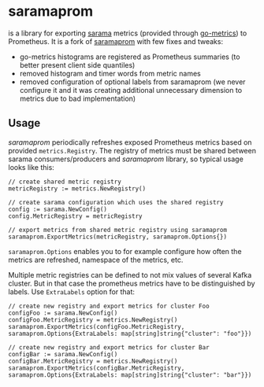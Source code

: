# saramaprom
is a library for exporting [sarama](https://github.com/Shopify/sarama) metrics (provided through [go-metrics](https://github.com/rcrowley/go-metrics)) to Prometheus. It is
a fork of [saramaprom](https://github.com/iimos/saramaprom/tree/ab69b9d3b9e65611e5377c2fd40882124e491f50) with few fixes
and tweaks:
* go-metrics histograms are registered as Prometheus summaries (to better present client side quantiles)
* removed histogram and timer words from metric names
* removed configuration of optional labels from saramaprom (we never configure it and it was creating additional unnecessary dimension to metrics due to bad implementation)

## Usage
*saramaprom* periodically refreshes exposed Prometheus metrics based on provided `metrics.Registry`. The registry of metrics must be shared
between sarama consumers/producers and *saramaprom* library, so typical usage looks like this:
```
// create shared metric registry
metricRegistry := metrics.NewRegistry()

// create sarama configuration which uses the shared registry
config := sarama.NewConfig()
config.MetricRegistry = metricRegistry

// export metrics from shared metric registry using saramaprom
saramaprom.ExportMetrics(metricRegistry, saramaprom.Options{})
```

`saramaprom.Options` enables you to for example configure how often the metrics are refreshed, namespace of the metrics, etc.

Multiple metric registries can be defined to not mix values of several Kafka cluster.
But in that case the prometheus metrics have to be distinguished by labels. Use `ExtraLabels` option for that:
```
// create new registry and export metrics for cluster Foo 
configFoo := sarama.NewConfig()
configFoo.MetricRegistry = metrics.NewRegistry()
saramaprom.ExportMetrics(configFoo.MetricRegistry, saramaprom.Options{ExtraLabels: map[string]string{"cluster": "foo"}})

// create new registry and export metrics for cluster Bar 
configBar := sarama.NewConfig()
configBar.MetricRegistry = metrics.NewRegistry()
saramaprom.ExportMetrics(configBar.MetricRegistry, saramaprom.Options{ExtraLabels: map[string]string{"cluster": "bar"}})
```
